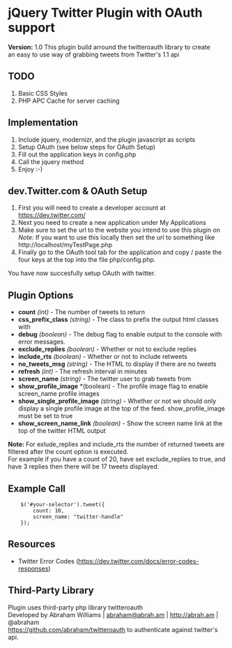 # jQuery Twitter Plugin with OAuth support #
**Version:** 1.0 
This plugin build arround the twitteroauth library to create  
an easy to use way of grabbing tweets from Twitter's 1.1 api

## TODO ##
1. Basic CSS Styles
2. PHP APC Cache for server caching

## Implementation ##
1. Include jquery, modernizr, and the plugin javascript as scripts
2. Setup OAuth (see below steps for OAuth Setup)
3. Fill out the application keys in config.php
4. Call the jquery method
5. Enjoy :-)

## dev.Twitter.com & OAuth Setup ##
1. First you will need to create a developer account at https://dev.twitter.com/  
2. Next you need to create a new application under My Applications  
3. Make sure to set the url to the website you intend to use this plugin on  
*Note:* If you want to use this locally then set the url to something like http://localhost/myTestPage.php  
4. Finally go to the OAuth tool tab for the application and copy / paste the four keys at the top into the file php/config.php.

You have now succesfully setup OAuth with twitter.  

## Plugin Options ##
* **count** *(int)*                             - The number of tweets to return  
* **css_prefix_class** *(string)*               - The class to prefix the output html classes with
* **debug** *(boolean)*                         - The debug flag to enable output to the console with error messages.
* **exclude_replies** *(boolean)*               - Whether or not to exclude replies
* **include_rts** *(boolean)*                   - Whether or not to include retweets
* **no_tweets_msg** *(string)*                  - The HTML to display if there are no tweets
* **refresh** *(int)*                           - The refresh interval in minutes 
* **screen_name** *(string)*                    - The twitter user to grab tweets from
* **show_profile_image** *(boolean)             - The profile image flag to enable screen_name profile images
* **show_single_profile_image** *(string)*      - Whether or not we should only display a single profile image at the top of the feed. show_profile_image must be set to true
* **show_screen_name_link** *(boolean)*         - Show the screen name link at the top of the twitter HTML output

**Note:** For exlude_replies and include_rts the number of returned tweets are filtered 
after the count option is executed.  
For example if you have a count of 20, have set exclude_replies 
to true, and have 3 replies then there will be 17 tweets displayed.

## Example Call

        $('#your-selector').tweet({  
            count: 10,  
            screen_name: "twitter-handle"  
        });

## Resources
* Twitter Error Codes (https://dev.twitter.com/docs/error-codes-responses)

## Third-Party Library ##
Plugin uses third-party php library twitteroauth   
Developed by Abraham Williams | abraham@abrah.am | http://abrah.am | @abraham  
https://github.com/abraham/twitteroauth to authenticate against twitter's api.

